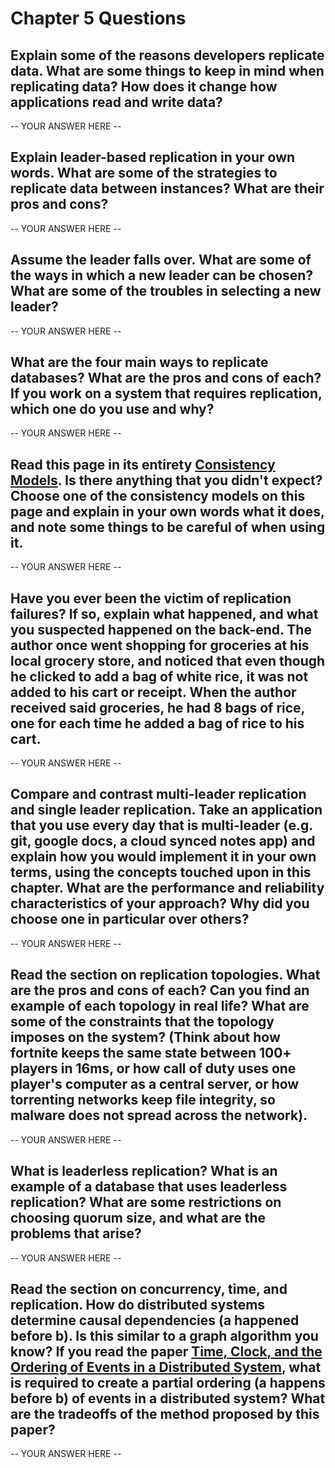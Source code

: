 # Chapter 5 Questions

## Explain some of the reasons developers replicate data. What are some things to keep in mind when replicating data? How does it change how applications read and write data?

-- YOUR ANSWER HERE --

## Explain leader-based replication in your own words. What are some of the strategies to replicate data between instances? What are their pros and cons?

-- YOUR ANSWER HERE --

## Assume the leader falls over. What are some of the ways in which a new leader can be chosen? What are some of the troubles in selecting a new leader?

-- YOUR ANSWER HERE --

## What are the four main ways to replicate databases? What are the pros and cons of each? If you work on a system that requires replication, which one do you use and why?

-- YOUR ANSWER HERE --

## Read this page in its entirety [Consistency Models](https://jepsen.io/consistency). Is there anything that you didn't expect? Choose one of the consistency models on this page and explain in your own words what it does, and note some things to be careful of when using it.

-- YOUR ANSWER HERE --

## Have you ever been the victim of replication failures? If so, explain what happened, and what you suspected happened on the back-end. The author once went shopping for groceries at his local grocery store, and noticed that even though he clicked to add a bag of white rice, it was not added to his cart or receipt. When the author received said groceries, he had 8 bags of rice, one for each time he added a bag of rice to his cart.

-- YOUR ANSWER HERE --

## Compare and contrast multi-leader replication and single leader replication. Take an application that you use every day that is multi-leader (e.g. git, google docs, a cloud synced notes app) and explain how you would implement it in your own terms, using the concepts touched upon in this chapter. What are the performance and reliability characteristics of your approach? Why did you choose one in particular over others?

-- YOUR ANSWER HERE --

## Read the section on replication topologies. What are the pros and cons of each? Can you find an example of each topology in real life? What are some of the constraints that the topology imposes on the system? (Think about how fortnite keeps the same state between 100+ players in 16ms, or how call of duty uses one player's computer as a central server, or how torrenting networks keep file integrity, so malware does not spread across the network).

-- YOUR ANSWER HERE --

## What is leaderless replication? What is an example of a database that uses leaderless replication? What are some restrictions on choosing quorum size, and what are the problems that arise?

-- YOUR ANSWER HERE --

## Read the section on concurrency, time, and replication. How do distributed systems determine causal dependencies (a happened before b). Is this similar to a graph algorithm you know? If you read the paper [Time, Clock, and the Ordering of Events in a Distributed System](https://lamport.azurewebsites.net/pubs/time-clocks.pdf), what is required to create a partial ordering (a happens before b) of events in a distributed system? What are the tradeoffs of the method proposed by this paper?

-- YOUR ANSWER HERE --


